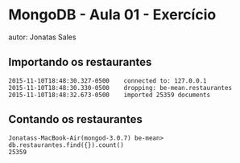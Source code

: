 # MongoDB - Aula 01 - Exercício
autor: Jonatas Sales

## Importando os restaurantes

```
2015-11-10T18:48:30.327-0500	connected to: 127.0.0.1
2015-11-10T18:48:30.330-0500	dropping: be-mean.restaurantes
2015-11-10T18:48:32.673-0500	imported 25359 documents
```

## Contando os restaurantes

```
Jonatass-MacBook-Air(mongod-3.0.7) be-mean> db.restaurantes.find({}).count()
25359
```
